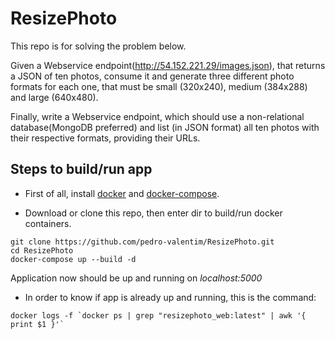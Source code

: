 # ResizePhoto

This repo is for solving the problem below.

Given a Webservice endpoint(http://54.152.221.29/images.json), that returns a JSON of
ten photos, consume it and generate three different photo formats for each one, that must
be small (320x240), medium (384x288) and large (640x480).

Finally, write a Webservice endpoint, which should use a non-relational
database(MongoDB preferred) and list (in JSON format) all ten photos with their
respective formats, providing their URLs.

Steps to build/run app
--------------------

- First of all, install [docker](https://docs.docker.com/engine/installation/) and [docker-compose](https://docs.docker.com/compose/install/).

- Download or clone this repo, then enter dir to build/run docker containers.
```
git clone https://github.com/pedro-valentim/ResizePhoto.git
cd ResizePhoto
docker-compose up --build -d
```

Application now should be up and running on *localhost:5000*

- In order to know if app is already up and running, this is the command:

```
docker logs -f `docker ps | grep "resizephoto_web:latest" | awk '{ print $1 }'`
```
